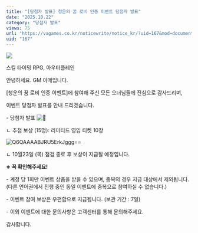 ```yaml
---
title: "[당첨자 발표] 청운의 꿈 로비 인증 이벤트 당첨자 발표"
date: "2025.10.22"
category: "당첨자 발표"
views: 75
url: "https://vagames.co.kr/noticewrite/notice_kr/?uid=167&mod=document"
uid: "167"
---
```


![](/images/news/live/kr/167-8c71a975.webp)

  

스킬 타이밍 RPG, 아우터플레인

안녕하세요. GM 아메입니다.

  

\[청운의 꿈 로비 인증 이벤트\]에 참여해 주신 모든 오너님들께 진심으로 감사드리며,

이벤트 당첨자 발표를 안내 드리겠습니다.

  

\- 당첨자 발표 ![🎁](/images/news/live/en/200-00ebbf59.svg) 

ㄴ 추첨 보상 (15명): 리미티드 영입 티켓 10장

  

![Q6QAAAABJRU5ErkJggg==](/images/news/live/kr/167-base64-0-dff3437c.webp)

ㄴ 10월23일 (목) 점검 종료 후 보상이 지급될 예정입니다.

  

**※ 꼭 확인해주세요!**

\- 계정 당 1회만 이벤트 상품을 받을 수 있으며, 중복의 경우 지급 대상에서 제외됩니다. (다른 언어권에서 진행 중인 동일 이벤트에 중복으로 참여하실 수 없습니다.)

\- 이벤트 참여 보상은 우편함으로 지급됩니다. (보관 기간 : 7일)

\- 이외 이벤트에 대한 문의사항은 고객센터를 통해 문의해주세요.

  

감사합니다.